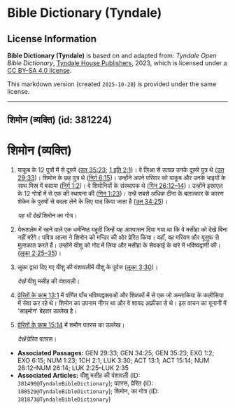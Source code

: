 # Bible Dictionary (Tyndale)

## License Information

**Bible Dictionary (Tyndale)** is based on and adapted from: _Tyndale Open Bible Dictionary_, [Tyndale House Publishers](https://tyndaleopenresources.com/), 2023, which is licensed under a [CC BY-SA 4.0 license](https://creativecommons.org/licenses/by-sa/4.0/legalcode.en).

This markdown version (created `2025-10-20`) is provided under the same license.



--------------------------------

## शिमोन (व्यक्ति) (id: 381224)

शिमोन (व्यक्ति)
===============

1. याकूब के 12 पुत्रों में से दूसरे ([उत 35:23](https://ref.ly/Gen35:23); [1 इति 2:1](https://ref.ly/1Chr2:1))। वे लिआ से उत्पन्न उनके दूसरे पुत्र थे ([उत 29:33](https://ref.ly/Gen29:33))। शिमोन के छह पुत्र थे ([निर्ग 6:15](https://ref.ly/Exod6:15))। उन्होंने अपने परिवार को याकूब और उनके भाइयों के साथ मिस्र में बसाया ([निर्ग 1:2](https://ref.ly/Exod1:2))। वे शिमोनियों के संस्थापक थे ([गिन 26:12–14](https://ref.ly/Num26:12-Num26:14))। उन्होंने इस्राएल के 12 गोत्रों में से एक की स्थापना की ([गिन 1:23](https://ref.ly/Num1:23))। उन्हें सबसे अधिक दीना के बलात्कार के कारण शेकेम के पुरुषों से बदला लेने के लिए याद किया जाता है ([उत 34:25](https://ref.ly/Gen34:25))।

    *यह भी देखें* शिमोन का गोत्र।

2. येरूशलेम में रहने वाले एक धर्मनिष्ठ यहूदी जिन्हें यह आश्वासन दिया गया था कि वे मसीहा को देखे बिना नहीं मरेंगे। पवित्र आत्मा ने शिमोन को मन्दिर की ओर प्रेरित किया। वहाँ, वह मरियम और यूसुफ से मुलाकात करते हैं। उन्होंने यीशु को गोद में लिया और मसीहा के सेवकाई के बारे में भविष्यद्वाणी की। ([लूका 2:25–35](https://ref.ly/Luke2:25-Luke2:35))।
3. लूका द्वारा दिए गए यीशु की वंशावलीमें यीशु के पूर्वज ([लूका 3:30](https://ref.ly/Luke3:30))।

    *देखें* यीशु मसीह की वंशावली।

4. [प्रेरितों के काम 13:1](https://ref.ly/Acts13:1) में वर्णित पाँच भविष्यद्वक्ताओं और शिक्षकों में से एक जो अन्ताकिया के कलीसिया में सेवा कर रहे थे। शिमोन का उपनाम नीगर था और वे शायद अफ्रीका से थे। इस वाचन का यूनानी में 'साइमोन' बेहतर उल्लेख है।
5. [प्रेरितों के काम 15:14](https://ref.ly/Acts15:14) में शमौन पतरस का उल्लेख।

    *देखें* प्रेरित पतरस।

* **Associated Passages:** GEN 29:33; GEN 34:25; GEN 35:23; EXO 1:2; EXO 6:15; NUM 1:23; 1CH 2:1; LUK 3:30; ACT 13:1; ACT 15:14; NUM 26:12–NUM 26:14; LUK 2:25–LUK 2:35
* **Associated Articles:** यीशु मसीह की वंशावली (ID: `381490@TyndaleBibleDictionary`); पतरस, प्रेरित (ID: `180529@TyndaleBibleDictionary`); शिमोन, का गोत्र (ID: `381873@TyndaleBibleDictionary`)

